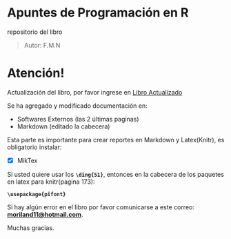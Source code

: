 # Apuntes de Programación en R
repositorio del libro

> Autor: F.M.N

# Atención!
 Actualización del libro, por favor ingrese en [Libro Actualizado](https://archive.org/details/apuntes-de-programacion-en-r_202005)
 
 Se ha agregado y modificado documentación en:
  - Softwares Externos (las 2 últimas paginas)
  - Markdown (editado la cabecera)
 
 Esta parte es importante para crear reportes en Markdown y Latex(Knitr), es obligatorio instalar:
 
  - [x] MikTex
  
 Si usted quiere usar los **`\ding{51}`**, entonces en la cabecera de los paquetes en latex para knitr(pagina 173):
 
 **`\usepackage{pifont}`**
  
  Si hay algún error en el libro por favor comunicarse a este correo: **moriland11@hotmail.com**.
  
  Muchas gracias.
 


